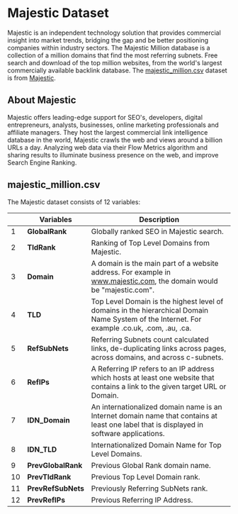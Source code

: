 # Majestic Dataset

Majestic is an independent technology solution that provides commercial insight into market trends, bridging the gap and be better positioning companies within industry sectors. The Majestic Million database is a collection of a million domains that find the most referring subnets. Free search and download of the top million websites, from the world's largest commercially available backlink database. The [majestic_million.csv](https://downloads.majestic.com/majestic_million.csv) dataset is from [Majestic](https://majestic.com/).

## About Majestic

Majestic offers leading-edge support for SEO's, developers, digital entrepreneurs, analysts, businesses, online marketing professionals and affiliate managers. They host the largest commercial link intelligence database in the world, Majestic crawls the web and views around a billion URLs a day. Analyzing web data via their Flow Metrics algorithm and sharing results to illuminate business presence on the web, and improve Search Engine Ranking.


## majestic_million.csv

The Majestic dataset consists of 12 variables:

|     | Variables | Description |
| --- | ----------- | ----------- |
|   1 | **GlobalRank**   | Globally ranked SEO in Majestic search. |
|   2 | **TldRank**        | Ranking of Top Level Domains from Majestic. |
|   3 | **Domain**    | A domain is the main part of a website address. For example in www.majestic.com, the domain would be "majestic.com".  |
|   4 | **TLD**  | Top Level Domain is the highest level of domains in the hierarchical Domain Name System of the Internet. For example .co.uk, .com, .au, .ca. |
|   5 | **RefSubNets** | Referring Subnets count calculated links, de-duplicating links across pages, across domains, and across c-subnets. |
|   6 | **RefIPs**  | A Referring IP refers to an IP address which hosts at least one website that contains a link to the given target URL or Domain. |
|   7 | **IDN_Domain**     | An internationalized domain name is an Internet domain name that contains at least one label that is displayed in software applications. |
|   8 | **IDN_TLD**  | Internationalized Domain Name for Top Level Domains. |
|   9 | **PrevGlobalRank** | Previous Global Rank domain name. |
|  10 | **PrevTldRank** | Previous Top Level Domain rank. |
|  11 | **PrevRefSubNets** | Previously Referring SubNets rank. |
|  12 | **PrevRefIPs** | Previous Referring IP Address. |
